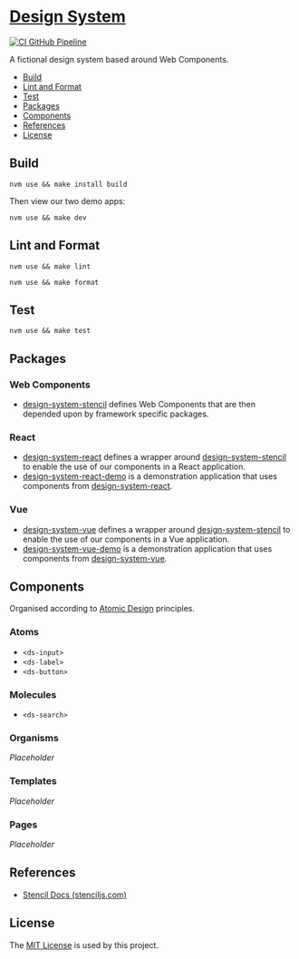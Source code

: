 # [Design System](https://github.com/dbtedman/design-system)

[![CI GitHub Pipeline](https://img.shields.io/github/actions/workflow/status/dbtedman/design-system/ci.yml?branch=main&style=for-the-badge&logo=github&label=ci)](https://github.com/dbtedman/design-system/actions/workflows/ci.yml?query=branch%3Amain)

A fictional design system based around Web Components.

-   [Build](#build)
-   [Lint and Format](#lint-and-format)
-   [Test](#test)
-   [Packages](#packages)
-   [Components](#components)
-   [References](#references)
-   [License](#license)

## Build

```shell
nvm use && make install build
```

Then view our two demo apps:

```shell
nvm use && make dev
```

## Lint and Format

```shell
nvm use && make lint
```

```shell
nvm use && make format
```

## Test

```shell
nvm use && make test
```

## Packages

### Web Components

-   [design-system-stencil](./package/design-system-stencil) defines Web Components that are then depended upon by framework specific packages.

### React

-   [design-system-react](./package/design-system-react) defines a wrapper around [design-system-stencil](./package/design-system-stencil) to enable the use of our components in a React application.
-   [design-system-react-demo](./package/design-system-react-demo) is a demonstration application that uses components from [design-system-react](./package/design-system-react).

### Vue

-   [design-system-vue](./package/design-system-vue) defines a wrapper around [design-system-stencil](./package/design-system-stencil) to enable the use of our components in a Vue application.
-   [design-system-vue-demo](./package/design-system-vue-demo) is a demonstration application that uses components from [design-system-vue](./package/design-system-vue).

## Components

Organised according to [Atomic Design](https://atomicdesign.bradfrost.com/chapter-2/) principles.

### Atoms

-   `<ds-input>`
-   `<ds-label>`
-   `<ds-button>`

### Molecules

-   `<ds-search>`

### Organisms

_Placeholder_

### Templates

_Placeholder_

### Pages

_Placeholder_

## References

-   [Stencil Docs (stenciljs.com)](https://stenciljs.com/docs/introduction)

## License

The [MIT License](./LICENSE.md) is used by this project.
